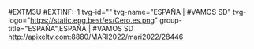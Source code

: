 #EXTM3U
#EXTINF:-1 tvg-id="" tvg-name="ESPAÑA | #VAMOS SD" tvg-logo="https://static.epg.best/es/Cero.es.png" group-title="ESPAÑA",ESPAÑA | #VAMOS SD
http://apixeltv.com:8880/MARI2022/mari2022/28446
